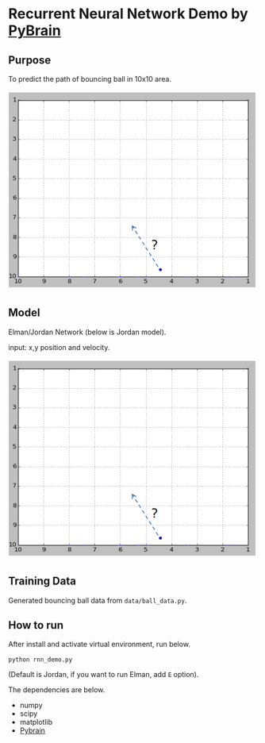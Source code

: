 # Recurrent Neural Network Demo by [PyBrain](http://pybrain.org/docs/index.html)

## Purpose
To predict the path of bouncing ball in 10x10 area.

![demo_image.PNG](./images/demo_image.PNG)

## Model
Elman/Jordan Network (below is Jordan model).

input: x,y position and velocity.

![rnn_demo.PNG](./images/demo_image.PNG)

## Training Data
Generated bouncing ball data from `data/ball_data.py`.

## How to run
After install and activate virtual environment, run below.

```
python rnn_demo.py
```

(Default is Jordan, if you want to run Elman, add `E` option).

The dependencies are below.

* numpy
* scipy
* matplotlib
* [Pybrain](https://github.com/pybrain/pybrain/wiki/Installation)
